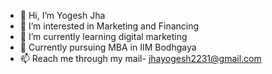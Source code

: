 - 👋 Hi, I’m Yogesh Jha
- 👀 I’m interested in Marketing and Financing
- 🌱 I’m currently learning digital marketing
- 💞️ Currently pursuing MBA in IIM Bodhgaya
- 📫 Reach me through my mail- jhayogesh2231@gmail.com

<!---
Yogeshiimbg/Yogeshiimbg is a ✨ special ✨ repository because its `README.md` (this file) appears on your GitHub profile.
You can click the Preview link to take a look at your changes.
--->
